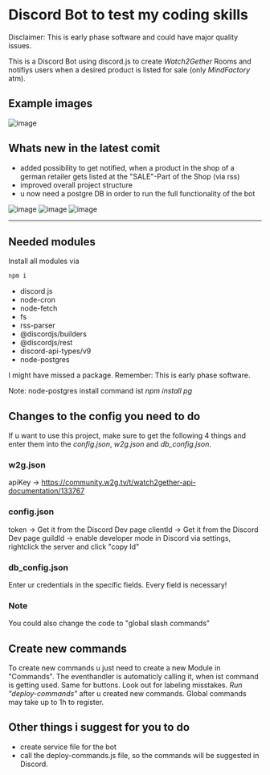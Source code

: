 # Discord Bot to test my coding skills

Disclaimer: This is early phase software and could have major quality issues.

This is a Discord Bot using discord.js to create _Watch2Gether_ Rooms and notifiys users when a desired product is listed for sale (only _MindFactory_ atm).

## Example images

![image](https://user-images.githubusercontent.com/45147025/151826184-1ded7f77-bb1f-4338-8601-706f6bdb2484.png)

## Whats new in the latest comit

- added possibility to get notified, when a product in the shop of a german retailer gets listed at the "SALE"-Part of the Shop (via rss)
- improved overall project structure
- u now need a postgre DB in order to run the full functionality of the bot

![image](https://user-images.githubusercontent.com/45147025/151825910-c1af3e10-b063-4853-8f47-83e3f5d0986b.png)
![image](https://user-images.githubusercontent.com/45147025/151826095-a8243989-f1ee-4327-95f8-764f3def537b.png)
![image](https://user-images.githubusercontent.com/45147025/151826139-5315bd46-c979-40b5-af29-aae01d2bb5e2.png)

---

## Needed modules

Install all modules via

```bash
npm i
```

- discord.js
- node-cron
- node-fetch
- fs
- rss-parser
- @discordjs/builders
- @discordjs/rest
- discord-api-types/v9
- node-postgres

I might have missed a package. Remember: This is early phase software.

Note: node-postgres install command ist _npm install pg_

## Changes to the config you need to do

If u want to use this project, make sure to get the following 4 things
and enter them into the _config.json_, _w2g.json_ and _db_config.json_.

### w2g.json

apiKey -> https://community.w2g.tv/t/watch2gether-api-documentation/133767

### config.json

token -> Get it from the Discord Dev page
clientId -> Get it from the Discord Dev page
guildId -> enable developer mode in Discord via settings, rightclick the server and click "copy Id"

### db_config.json

Enter ur credentials in the specific fields. Every field is necessary!

### Note

You could also change the code to "global slash commands"

## Create new commands

To create new commands u just need to create a new Module in "Commands". The
eventhandler is automaticly calling it, when ist command is getting used.
Same for buttons. Look out for labeling misstakes.
_Run "deploy-commands"_ after u created new commands. Global commands may take up to 1h to register.

## Other things i suggest for you to do

- create service file for the bot
- call the deploy-commands.js file, so the commands will be suggested in Discord.
